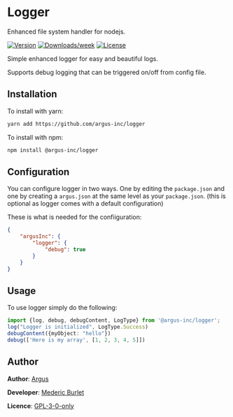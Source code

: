 # Logger

Enhanced file system handler for nodejs.

[![Version](https://img.shields.io/badge/git-%40argus--inc%2Flogger-orange)](https://github.com/argus-inc/logger/packages/296778)
[![Downloads/week](https://img.shields.io/github/package-json/v/argus-inc/logger)](https://github.com/argus-inc/flogger/packages/296778)
[![License](https://img.shields.io/github/license/argus-inc/logger)](https://github.com/argus-inc/logger/blob/master/LICENSE)

Simple enhanced logger for easy and beautiful logs.

Supports debug logging that can be triggered on/off from config file.

## Installation

To install with yarn:

```bash
yarn add https://github.com/argus-inc/logger
```

To install with npm:

```bash
npm install @argus-inc/logger
```

## Configuration 

You can configure logger in two ways. One by editing the `package.json` and one by creating a `argus.json` at the same level as your `package.json`. (this is optional as logger comes with a default configuration)

These is what is needed for the confiiguration:

```json
{
    "argusInc": {
        "logger": {
            "debug": true
        }
    }
}
```

## Usage

To use logger simply do the following:

```typescript
import {log, debug, debugContent, LogType} from '@argus-inc/logger';
log("Logger is initialized", LogType.Success)
debugContent({myObject: "hello"})
debug(['Here is my array', [1, 2, 3, 4, 5]])
```


## Author

**Author**: [Argus](https://github.com/argus-inc)

**Developer**: [Mederic Burlet](https://github.com/crimson-med)

**Licence**: [GPL-3-0-only](https://github.com/argus-inc/fluct/blob/master/LICENSE)
